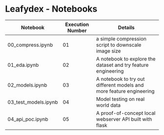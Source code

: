# Leafydex - Notebooks

| Notebook | Execution Number | Details |
| --- | --- | --- |
| 00_compress.ipynb | 01 | a simple compression script to downscale image size | 
| 01_eda.ipynb | 02 | A notebook to explore the dataset and try feature engineering |
| 02_models.ipynb | 03 | A notebook to try out different models and more feature engineering |
| 03_test_models.ipynb | 04 | Model testing on real world data |
| 04_api_poc.ipynb | 05 | A proof-of-concept local webserver API built with flask |
